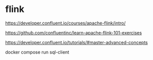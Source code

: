 # flink

https://developer.confluent.io/courses/apache-flink/intro/

https://github.com/confluentinc/learn-apache-flink-101-exercises

https://developer.confluent.io/tutorials/#master-advanced-concepts

docker compose run sql-client



